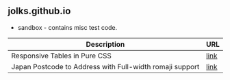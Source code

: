 ## jolks.github.io
* sandbox - contains misc test code.

Description | URL
------------ | -------------
Responsive Tables in Pure CSS | [link](http://jolks.github.io/sandbox/responsive_table.html)
Japan Postcode to Address with Full-width romaji support | [link](http://jolks.github.io/sandbox/jp_postcode2address.html)
